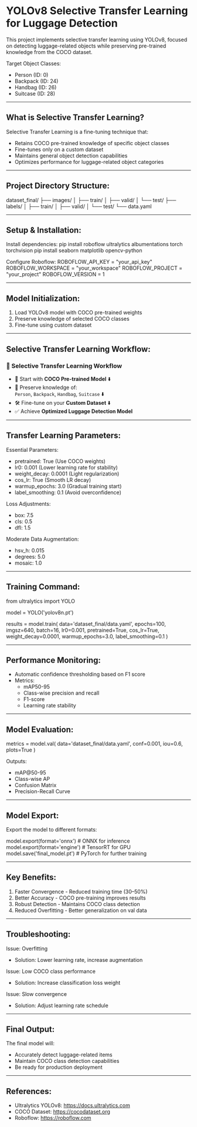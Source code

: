 YOLOv8 Selective Transfer Learning for Luggage Detection
=========================================================

This project implements selective transfer learning using YOLOv8, focused on detecting luggage-related objects while preserving pre-trained knowledge from the COCO dataset.

Target Object Classes:
- Person (ID: 0)
- Backpack (ID: 24)
- Handbag (ID: 26)
- Suitcase (ID: 28)

---------------------------------------------------------

What is Selective Transfer Learning?
------------------------------------
Selective Transfer Learning is a fine-tuning technique that:
- Retains COCO pre-trained knowledge of specific object classes
- Fine-tunes only on a custom dataset
- Maintains general object detection capabilities
- Optimizes performance for luggage-related object categories

---------------------------------------------------------

Project Directory Structure:
----------------------------
dataset_final/
├── images/
│   ├── train/
│   ├── valid/
│   └── test/
├── labels/
│   ├── train/
│   ├── valid/
│   └── test/
└── data.yaml

---------------------------------------------------------

Setup & Installation:
---------------------
Install dependencies:
pip install roboflow ultralytics albumentations torch torchvision
pip install seaborn matplotlib opencv-python

Configure Roboflow:
ROBOFLOW_API_KEY = "your_api_key"
ROBOFLOW_WORKSPACE = "your_workspace"
ROBOFLOW_PROJECT = "your_project"
ROBOFLOW_VERSION = 1

---------------------------------------------------------

Model Initialization:
---------------------
1. Load YOLOv8 model with COCO pre-trained weights
2. Preserve knowledge of selected COCO classes
3. Fine-tune using custom dataset

---------------------------------------------------------

Selective Transfer Learning Workflow:
-------------------------------------
### 🔁 Selective Transfer Learning Workflow

- 🧠 Start with **COCO Pre-trained Model**
  ⬇️
- 🎯 Preserve knowledge of:  
  `Person`, `Backpack`, `Handbag`, `Suitcase`
  ⬇️
- 🛠️ Fine-tune on your **Custom Dataset**
  ⬇️
- ✅ Achieve **Optimized Luggage Detection Model**


---------------------------------------------------------

Transfer Learning Parameters:
-----------------------------

Essential Parameters:
- pretrained: True (Use COCO weights)
- lr0: 0.001 (Lower learning rate for stability)
- weight_decay: 0.0001 (Light regularization)
- cos_lr: True (Smooth LR decay)
- warmup_epochs: 3.0 (Gradual training start)
- label_smoothing: 0.1 (Avoid overconfidence)

Loss Adjustments:
- box: 7.5
- cls: 0.5
- dfl: 1.5

Moderate Data Augmentation:
- hsv_h: 0.015
- degrees: 5.0
- mosaic: 1.0

---------------------------------------------------------

Training Command:
-----------------
from ultralytics import YOLO

model = YOLO('yolov8n.pt')

results = model.train(
    data='dataset_final/data.yaml',
    epochs=100,
    imgsz=640,
    batch=16,
    lr0=0.001,
    pretrained=True,
    cos_lr=True,
    weight_decay=0.0001,
    warmup_epochs=3.0,
    label_smoothing=0.1
)

---------------------------------------------------------

Performance Monitoring:
-----------------------
- Automatic confidence thresholding based on F1 score
- Metrics:
    - mAP50-95
    - Class-wise precision and recall
    - F1-score
    - Learning rate stability

---------------------------------------------------------

Model Evaluation:
-----------------
metrics = model.val(
    data='dataset_final/data.yaml',
    conf=0.001,
    iou=0.6,
    plots=True
)

Outputs:
- mAP@50-95
- Class-wise AP
- Confusion Matrix
- Precision-Recall Curve

---------------------------------------------------------

Model Export:
-------------
Export the model to different formats:

model.export(format='onnx')    # ONNX for inference
model.export(format='engine')  # TensorRT for GPU
model.save('final_model.pt')   # PyTorch for further training

---------------------------------------------------------

Key Benefits:
-------------
1. Faster Convergence - Reduced training time (30–50%)
2. Better Accuracy - COCO pre-training improves results
3. Robust Detection - Maintains COCO class detection
4. Reduced Overfitting - Better generalization on val data

---------------------------------------------------------

Troubleshooting:
----------------
Issue: Overfitting
- Solution: Lower learning rate, increase augmentation

Issue: Low COCO class performance
- Solution: Increase classification loss weight

Issue: Slow convergence
- Solution: Adjust learning rate schedule

---------------------------------------------------------

Final Output:
-------------
The final model will:
- Accurately detect luggage-related items
- Maintain COCO class detection capabilities
- Be ready for production deployment

---------------------------------------------------------

References:
-----------
- Ultralytics YOLOv8: https://docs.ultralytics.com
- COCO Dataset: https://cocodataset.org
- Roboflow: https://roboflow.com
